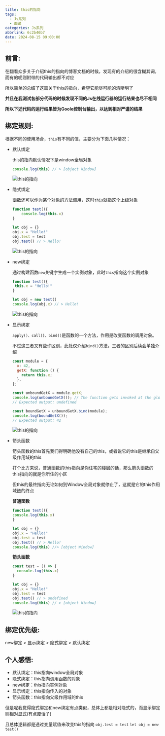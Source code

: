 ```yaml
---
title: this的指向
tags:
  - Js系列
  - 面试
categories: Js系列
abbrlink: 6c2b46b7
date: 2024-08-15 09:00:00
---
```


## 前言:

在翻看众多关于介绍this的指向的博客文档的时候，发现有的介绍的很含糊其词，而有的呢则附带的代码输出都不对应

所以简单的总结了这篇关于this的指向，希望它能尽可能的清晰明了

**并且在我测试各部分代码的时候发现不同的Js在线运行器的运行结果也尽不相同**

**所以下述代码的运行结果皆为Goole控制台输出，以达到相对严谨的结果**



## 绑定规则:

根据不同的使用场合，`this`有不同的值，主要分为下面几种情况：

- 默认绑定

  this的指向默认情况下是window全局对象

  ```js
  console.log(this) // > [object Window]
  ```

  ![this的指向](/images/this的指向/1.png)

- 隐式绑定

  函数还可以作为某个对象的方法调用，这时`this`就指这个上级对象

  ```js
  function test(){
      console.log(this.x)
  }
  
  let obj = {}
  obj.x = "Hello!"
  obj.test = test
  obj.test() // > Hello!
  ```

  ![this的指向](/images/this的指向/2.png)

- new绑定

  通过构建函数`new`关键字生成一个实例对象，此时`this`指向这个实例对象

  ```js
  function test(){
   this.x = "Hello!"
  }
  
  let obj = new test()
  console.log(obj.x) // > Hello!
  ```

  ![this的指向](/images/this的指向/3.png)


- 显示绑定

  `apply()、call()、bind()`是函数的一个方法，作用是改变函数的调用对象。

  不过这三者又有些许区别，此处仅介绍`bind()`方法，三者的区别后续会单独介绍

  ```js
  const module = {
    x: 42,
    getX: function () {
      return this.x;
    },
  };
  
  const unboundGetX = module.getX;
  console.log(unboundGetX()); // The function gets invoked at the global scope
  // Expected output: undefined
  
  const boundGetX = unboundGetX.bind(module);
  console.log(boundGetX());
  // Expected output: 42
  
  ```
  ![this的指向](/images/this的指向/4.png)


- 箭头函数

  箭头函数的this首先我们得明确他没有自己的this，或者说它的this是继承自父级作用域的this

  打个比方来说，普通函数的this指向是你住宅的楼层的话，那么箭头函数的this指向的就是你所住的小区

  但this的最终指向无论如何到Window全局对象就停止了，这就是它的this作用域链的终点
  
  **普通函数**

    ```js
  function test(){
    console.log(this.x)
  }
  
  let obj = {}
  obj.x = "Hello!"
  obj.test = test
  obj.test() // > Hello!
  console.log(this) //> [object Window]

  ```
  
    **箭头函数**

  ```js
  const test = () => {
    console.log(this.x)
  }
  
  let obj = {}
  obj.x = "Hello!"
  obj.test = test
  obj.test() // > undefined
  console.log(this) // > [object Window]

  ```

  ![this的指向](/images/this的指向/5.png)

## 绑定优先级:

new绑定 > 显示绑定 > 隐式绑定 > 默认绑定

## 个人感悟:

- 默认绑定：this指向window全局对象
- 隐式绑定：this指向调用函数的对象
- new绑定：this指向实例对象
- 显示绑定：this指向传入的对象
- 箭头函数：this指向父级作用域的this

但是呢我觉得隐式绑定和new绑定有点类似，总体上都是相对隐式的，而显示绑定则相对显式(有点废话了)

且总体逻辑都是通过变量赋值来改变this的指向 ` obj.test = test ` ` let obj = new test() `




